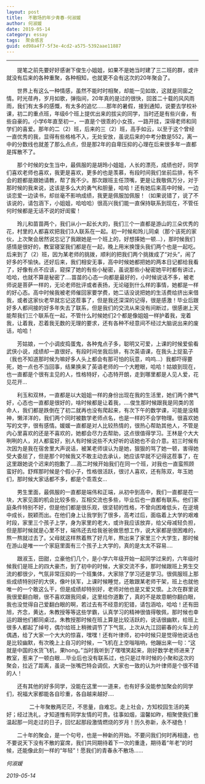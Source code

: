 ```yaml
---
layout: post
title:  不散场的年少青春-何淑媛
author:	何淑媛
date: 2019-05-14
category: essay
tags:  聚会感言
guid: ed98a4f7-5f3e-4cd2-a575-5392aae11887
---
```


****

&ensp;&ensp;&ensp;&ensp;提笔之前先要好好感谢下俊生小姐姐，如果不是她当时建了三二班的群，或许就没有后来的各种重聚，各种相知，也就更不会有这次的20年聚会了。

&ensp;&ensp;&ensp;&ensp;世界上有这么一种情感，虽然不能时时相聚，却能一见如故，这就是同窗之情。时光荏冉，岁月如歌，弹指间，20年真的是过的很快，回首二十载的风风雨雨，我们有太多的感慨，有太多的追忆……那年的暑假，接到通知，说要去学校补课，初二的重点班，年级6个班上提优出来的拔尖的同学，当时还是有些兴奋，有些自豪的。小学6年直至初一，一直是个很乖的小女孩，一路开挂，深得老师和同学们的喜爱。那年的二（2）班，后来的三（2）班，高手如云，以至于这个曾经一直优秀的我，显得有些格格不入，无处安放，虽说后来的中考分数是552，离一中的分数线也就差了那么点点，但是那2年的自卑压抑的心理在后来很多年一直都是挥散不了。

&ensp;&ensp;&ensp;&ensp;那个时候的女生当中，最佩服的是胡玲小姐姐，人长的漂亮，成绩也好，同学们喜欢老师也喜欢，我更是喜欢，更多的也是羡慕，有段时间我们坐前后排，有不会的题都是跟她请教，帮了我不少。那次跟班主任顶嘴，更是让我敬佩万分，对于那时候的我来说，这该是多么大的勇气和胆量，哈哈！还有她后来高中时候，一边谈恋爱一边读书，却丝毫不影响成绩，我更是佩服加佩服！（如果说错了，说了不该说的，请包涵下，小姐姐，哈哈哈）很高兴我们能一直保持联系到现在，不管任何时候都是无话不说的好闺蜜！

&ensp;&ensp;&ensp;&ensp;玲儿和苗苗两个，我们从小一起长大的，我们三个一直都是游山的三朵优秀的花，村里的人都喜欢把我们3人联系在一起。初一时候和玲儿同桌（那个该死的家伙，上次聚会居然说忘记了我跟她是一个班上的，好想揍她一顿…），那时候我们感情是很好的，教室寝室我们都是在一起，晚上用米换馒头我们两个也是一起吃。后来到了（2）班，因为某老师的挑拨，顺利的把我们两个挑拨成了“对头”，闹了好多的不愉快。还好后来，我们相安无事，高中时候她都把她的两本日记都给我看了，好像有点不应该，窥探了她的有些小秘密，虽说那些小秘密她平时都有讲过，哈哈，也就不算是秘密了….苗苗的心态一向都是最好的，小时候说话不多，被老师说是菩萨一样的，无论老师批评或者表扬，无论碰到什么样的事情，她都是一样的好心态。高中时候我被老师催回家要学费，她二话没说把她的生活费给挤出来借我，或者这家伙老早就忘记这茬事了，但是我还深深的记得，很是感激！毕业后跟好多人都间接的好多年失去了联系，但是我们的交流从来没有间断过，很感谢上天能帮我们三个联系在一起，不管什么时候她们2个都是像姐姐一样护着我，宠着我，让着我，忍着我无数的无理的要求，还有各种不经意间不经过大脑说出来的废话，哈哈！

&ensp;&ensp;&ensp;&ensp;芳姑娘，一个小调皮捣蛋鬼，各种鬼点子多，聪明又可爱，上课的时候爱偷看武侠小说，成绩却一直很好。有段时间坐我后排，有次英语课，在我头上捉虱子（我也不知道那时候为嘛好多人头上都会有那可怕的玩意，呜呜…）我都吓得要死，她一点也不当回事，结果换来了英语老师的一个大瞪眼，哈哈！姑娘到现在，也一直都是个很有主见的人，性格特好，心态特开朗，走到哪里都是人见人爱，花见花开…

&ensp;&ensp;&ensp;&ensp;利玉和双林，一直都是以大姐姐一样的身份出现在我的生活里，她们两个脾气好，心态也一直都是很好的，啥时候都是让着我，….俊生那时候跟我是同类的苦命人，我们都是跌倒在了初二就再也没有爬起来，有次下午的数学课，可能是没精神，懒洋洋的，我们两个同时被数学老师点名，也是一样的不会学物理。很喜欢她写的文字，很有感情。媛媛一直都是对人比较热情的，很热心帮助其他人，不管是内心里喜欢的还是不喜欢的，她都会尽力去帮助，这点很值得学习。王林是个大大咧咧的人，对人都蛮好，别人有时候说些不大好听的话她也不会介意。初三时候有次因为是我在宿舍里大声说话，被某老师误认为是她，狠狠的骂了她一顿，害得她受大委屈了，但是那个时候我又不敢主动去承认，她应该早就不记得这茬事了，在这里跟她说个迟来的抱歉了….高二时候开始我们在同一个班，对我也一直蛮照顾蛮好的。舒辉那时候是个假小子，性格很活跃，很讨人喜欢，还有陈双，年玉她们，那时候大家话都不多，都是个乖乖女…

&ensp;&ensp;&ensp;&ensp;男生里面，最佩服的一直都是端伟和正端，从初中到高中，我们一直都是在一块，大家见面的机会比较多些，互相交流也多些，毕业后也一直都有联系。他们家庭条件特别不好，但是他们都是很乐观，很坚韧的性格，不曾向困难低头，在逆境中成长，脱颖而出。在他们身上让我学到了很多，高考过后，面临着上大学的艰难时段，家里三个孩子上学，身为家里的老大，或许我应该放弃，给父母减轻负担，但是那时候就是心里不甘，端伟还去给我爸爸做思想工作，说大家都是很困难的，熬一熬就过去了。父母就这样熬着熬了好几年，熬出来了家里三个大学生，那时候在游山是唯一一个家庭里面有三个孩子上大学的，真的是太太不容易….

&ensp;&ensp;&ensp;&ensp;跟淑玉，田甜，立豪他们几个，是小学六年级开始一起同学过来的，六年级时候我们是班上的四大豪杰，到了初中的时候，大家交流不多，那时候跟班上男生交流的都很少，气氛非常压抑的一个班集体，大家除了学习还是学习。很佩服班上那些成绩特别好的大侠，像叶扶军，上课时候睡觉，还敢跟某老师干架，班上也就他唯一的一个敢这么干，但是成绩却特别好，老师对他也是又爱又恨。上次在群里说我很爱翻白眼，很不喜欢跟我同桌，这里给你道歉了，真的不是故意朝你翻白眼，我也没觉得自己爱翻白眼的啊，若过去有不经意的犯错，请包涵哈，哈哈！还有田旭，齐念，黄达，朱教授等等这些学霸，认真学习的精神很值得敬佩，那时候也幸运的跟他们都同桌过。朱教授那时候在班上算是比较活跃的，说话很幽默，给班上很多人都起了绰号，偶尔给班上稍微调节了下气氛，上次从九江回蕲春的火车上的偶遇，给了大家一个大大的惊喜，嘿嘿！还有叶律师，初中时候只是觉得他说话也是比较幽默，有次晚上上自习的时候，一飞机在上空嗡嗡响，他蹦出来一句：“这就是中国的水货飞机，果hong。”当时我听到了嘿嘿笑起来，刚好数学老师进来了教室，惹来了一顿白眼….毕业后也没有联系过，也只是过年时候的小聚和这次的聚会，拉近了距离，虽说一张嘴巴特会调侃，大家也一致的认为叶律师是个很不错的人！

&ensp;&ensp;&ensp;&ensp;还有其他的好多同学，没能在这里一一道来，也有好多没能参加聚会的同学们，祝福大家都能各自珍重，各自越来越好….

　　
&ensp;&ensp;&ensp;&ensp;二十年聚散两茫茫，不思量，自难忘。走上社会，方知校园生活的美好；经过洗礼，才知道惟有同学友情的可贵。往事如烟，温馨如昨，相聚使我们重温起那一同走过的日子，回忆起那段激情燃烧的岁月！历久弥新，永不褪色！

&ensp;&ensp;&ensp;&ensp;二十年的聚会，是一个句号，也是一种新的开始。不要问我们何时再相逢，也不要说天下没有不散的宴席，我们共同期待着下一次的重逢，期待着“年老”的时候，还能像此刻一样的“年轻”！愿我们的青春永不散场……

*何淑媛*

*2019-05-14*
